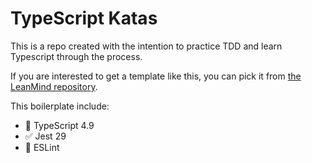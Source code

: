 # TypeScript Katas

This is a repo created with the intention to practice TDD and learn Typescript through the process.

If you are interested to get a template like this, you can pick it from [the LeanMind repository](https://github.com/lean-mind/typescript-boilerplate).

This boilerplate include:

- 💬 TypeScript 4.9
- ✅ Jest 29
- 💅 ESLint
